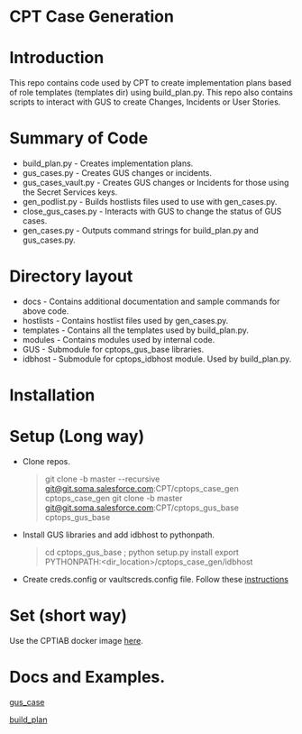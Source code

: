 # CPT Case Generation

# Introduction

This repo contains code used by CPT to create implementation plans based of role templates (templates dir) using build_plan.py. This repo also
contains scripts to interact with GUS to create Changes, Incidents or User Stories.

# Summary of Code

- build_plan.py - Creates implementation plans.
- gus_cases.py - Creates GUS changes or incidents.
- gus\_cases\_vault.py - Creates GUS changes or Incidents for those using the Secret Services keys.
- gen\_podlist.py - Builds hostlists files used to use with gen_cases.py.
- close\_gus\_cases.py - Interacts with GUS to change the status of GUS cases. 
- gen\_cases.py - Outputs command strings for  build\_plan.py and gus\_cases.py. 

# Directory layout

- docs - Contains additional documentation and sample commands for above code. 
- hostlists - Contains hostlist files used by gen_cases.py.
- templates - Contains all the templates used by build_plan.py. 
- modules - Contains modules used by internal code. 
- GUS - Submodule for cptops\_gus\_base libraries. 
- idbhost - Submodule for cptops\_idbhost module. Used by build\_plan.py.

# Installation
# Setup (Long way)
- Clone repos. 

	> git clone -b master --recursive git@git.soma.salesforce.com:CPT/cptops_case_gen cptops_case_gen
	> git clone -b master git@git.soma.salesforce.com:CPT/cptops_gus_base cptops_gus_base
	
- Install GUS libraries and add idbhost to pythonpath. 

	> cd cptops_gus_base ; python setup.py install
	> export PYTHONPATH:<dir_location>/cptops_case_gen/idbhost

- Create creds.config or vaultscreds.config file. Follow these [instructions](https://git.soma.salesforce.com/CPT/cptops_gus_base)


# Set (short way)

Use the CPTIAB docker image [here](https://git.soma.salesforce.com/CPT/cptops_cptiab).


# Docs and Examples. 

[gus_case](docs/gus_creation.md)

[build_plan](docs/build_plan_README.md)



	
	

	


